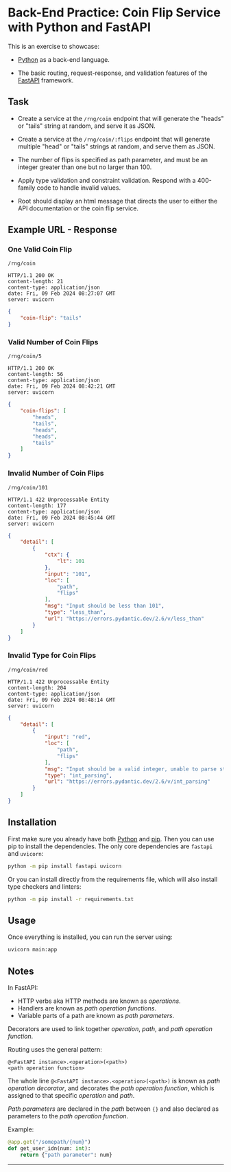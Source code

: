 # Back-End Practice: Coin Flip Service with Python and FastAPI

This is an exercise to showcase:

* [Python][1] as a back-end language.

* The basic routing, request-response, and validation features of the
[FastAPI][0] framework.

## Task

* Create a service at the `/rng/coin` endpoint that will generate the "heads"
or "tails" string at random, and serve it as JSON.

* Create a service at the `/rng/coin/:flips` endpoint that will generate
multiple "head" or "tails" strings at random, and serve them as JSON.

* The number of flips is specified as path parameter, and must be an integer
greater than one but no larger than 100.

* Apply type validation and constraint validation. Respond with a 400-family
code to handle invalid values.

* Root should display an html message that directs the user to either the API
documentation or the coin flip service.

## Example URL - Response

### One Valid Coin Flip

```text
/rng/coin
```

```text
HTTP/1.1 200 OK
content-length: 21
content-type: application/json
date: Fri, 09 Feb 2024 08:27:07 GMT
server: uvicorn
```

```json
{
    "coin-flip": "tails"
}
```

### Valid Number of Coin Flips

```text
/rng/coin/5
```

```text
HTTP/1.1 200 OK
content-length: 56
content-type: application/json
date: Fri, 09 Feb 2024 08:42:21 GMT
server: uvicorn
```

```json
{
    "coin-flips": [
        "heads",
        "tails",
        "heads",
        "heads",
        "tails"
    ]
}
```

### Invalid Number of Coin Flips

```text
/rng/coin/101
```

```text
HTTP/1.1 422 Unprocessable Entity
content-length: 177
content-type: application/json
date: Fri, 09 Feb 2024 08:45:44 GMT
server: uvicorn
```

```json
{
    "detail": [
        {
            "ctx": {
                "lt": 101
            },
            "input": "101",
            "loc": [
                "path",
                "flips"
            ],
            "msg": "Input should be less than 101",
            "type": "less_than",
            "url": "https://errors.pydantic.dev/2.6/v/less_than"
        }
    ]
}
```

### Invalid Type for Coin Flips

```text
/rng/coin/red
```

```text
HTTP/1.1 422 Unprocessable Entity
content-length: 204
content-type: application/json
date: Fri, 09 Feb 2024 08:48:14 GMT
server: uvicorn
```

```json
{
    "detail": [
        {
            "input": "red",
            "loc": [
                "path",
                "flips"
            ],
            "msg": "Input should be a valid integer, unable to parse string as an integer",
            "type": "int_parsing",
            "url": "https://errors.pydantic.dev/2.6/v/int_parsing"
        }
    ]
}
```

## Installation

First make sure you already have both [Python][2] and [pip][3]. Then you can
use pip to install the dependencies. The only core dependencies are `fastapi`
and `uvicorn`:

```bash
python -m pip install fastapi uvicorn
```

Or you can install directly from the requirements file, which will also install
type checkers and linters:

```bash
python -m pip install -r requirements.txt
```

## Usage

Once everything is installed, you can run the server using:

```bash
uvicorn main:app
```

## Notes

In FastAPI:
 * HTTP verbs aka HTTP methods are known as *operations*.
 * Handlers are known as *path operation functions*.
 * Variable parts of a path are known as *path parameters*.

Decorators are used to link together *operation*, *path*, and *path
operation function*.

Routing uses the general pattern:

```text
@<FastAPI instance>.<operation>(<path>)
<path operation function>
```

The whole line `@<FastAPI instance>.<operation>(<path>)` is known as *path
operation decorator*, and decorates the *path operation function*, which
is assigned to that specific *operation* and *path*.

*Path parameters* are declared in the *path* between `{}` and also declared
as parameters to the *path operation function*.

Example:

```Python
@app.get("/somepath/{num}")
def get_user_idn(num: int):
    return {"path parameter": num}
```

---

[0]: https://fastapi.tiangolo.com/
[1]: https://www.python.org/
[2]: https://www.python.org/downloads/
[3]: https://pip.pypa.io/en/stable/installation/

